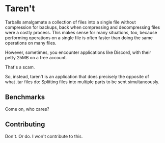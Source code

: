 # Taren't  

Tarballs amalgamate a collection of files into a single file without compression for backups, back when compressing and decompressing files were a costly process. This makes sense for many situations, too, because performing operations on a single file is often faster than doing the same operations on many files.  

However, sometimes, you encounter applications like Discord, with their petty 25MB on a free account.  

That's a scam.  

So, instead, taren't is an application that does precisely the opposite of what .tar files do: Splitting files into multiple parts to be sent simultaneously.  

## Benchmarks  

Come on, who cares?  

## Contributing

Don't. Or do. I won't contribute to this.

